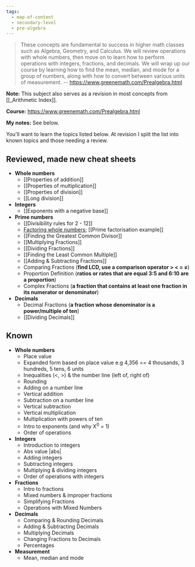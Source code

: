 ```yaml
---
tags:
  - map-of-content
  - secondary-level
  - pre-algebra
---
```


> These concepts are fundamental to success in higher math classes such as Algebra, Geometry, and Calculus. We will review operations with whole numbers, then move on to learn how to perform operations with integers, fractions, and decimals. We will wrap up our course by learning how to find the mean, median, and mode for a group of numbers, along with how to convert between various units of measurement.
> -- https://www.greenemath.com/Prealgebra.html

**Note:** This subject also serves as a revision in most concepts from [[_Arithmetic Index]].

**Course:**
https://www.greenemath.com/Prealgebra.html

**My notes:**
See below.

You'll want to learn the topics listed below. At revision I split the list into known topics and those needing a review.
## Reviewed, made new cheat sheets

- **Whole numbers**
  - [[Properties of addition]]
  - [[Properties of multiplication]]
  - [[Properties of division]]
  - [[Long division]]
- **Integers**
  - [[Exponents with a negative base]]
- **Prime numbers**
  - [[Divisibility rules for 2 - 12]]
  - [Factoring whole numbers](https://www.greenemath.com/Prealgebra/25/PrimeFactorizationLesson.html);  [[Prime factorisation example]]
  - [[Finding the Greatest Common Divisor]]
  - [[Multiplying Fractions]]
  - [[Dividing Fractions]]
  - [[Finding the Least Common Multiple]]
  - [[Adding & Subtracting Fractions]]
  - Comparing Fractions (**find LCD, use a comparison operator > < = ≠**)
  - Proportion Definition (**ratios or rates that are equal 3:5 and 6:10 are a proportion**)
  - Complex Fractions (**a fraction that contains at least one fraction in its numerator or denominator**)
- **Decimals**
  - Decimal Fractions (**a fraction whose denominator is a power/multiple of ten**)
  - [[Dividing Decimals]]

## Known

- **Whole numbers**
  - Place value
  - Expanded form based on place value e.g 4,356 == 4 thousands, 3 hundreds, 5 tens, 6 units
  - Inequalities (<, >) & the number line (left of, right of) 
  - Rounding
  - Adding on a number line
  - Vertical addition
  - Subtraction on a number line
  - Vertical subtraction
  - Vertical multiplication
  - Multiplication with powers of ten
  - Intro to exponents (and why X$^0$  = 1)
  - Order of operations
- **Integers**
  - Introduction to integers
  - Abs value |abs|
  - Adding integers
  - Subtracting integers
  - Multiplying & dividing integers
  - Order of operations with integers
- **Fractions**
  - Intro to fractions
  - Mixed numbers & improper fractions
  - Simplifying Fractions
  - Operations with Mixed Numbers
- **Decimals**
  - Comparing & Rounding Decimals
  - Adding & Subtracting Decimals
  - Multiplying Decimals
  - Changing Fractions to Decimals
  - Percentages
- **Measurement**
  - Mean, median and mode
  


